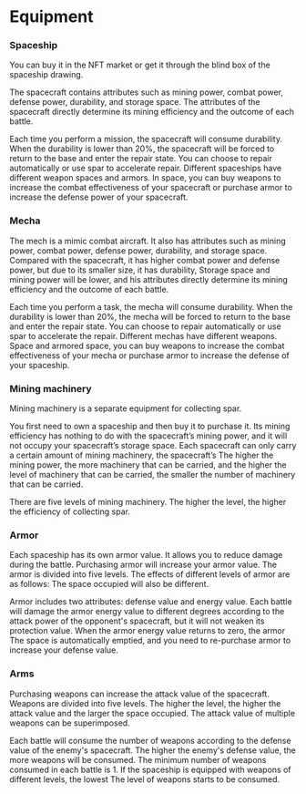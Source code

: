 # Equipment



### Spaceship

You can buy it in the NFT market or get it through the blind box of the spaceship drawing.

The spacecraft contains attributes such as mining power, combat power, defense power, durability, and storage space. The attributes of the spacecraft directly determine its mining efficiency and the outcome of each battle.

Each time you perform a mission, the spacecraft will consume durability. When the durability is lower than 20%, the spacecraft will be forced to return to the base and enter the repair state. You can choose to repair automatically or use spar to accelerate repair. Different spaceships have different weapon spaces and armors. In space, you can buy weapons to increase the combat effectiveness of your spacecraft or purchase armor to increase the defense power of your spacecraft.

### Mecha

The mech is a mimic combat aircraft. It also has attributes such as mining power, combat power, defense power, durability, and storage space. Compared with the spacecraft, it has higher combat power and defense power, but due to its smaller size, it has durability, Storage space and mining power will be lower, and his attributes directly determine its mining efficiency and the outcome of each battle.

Each time you perform a task, the mecha will consume durability. When the durability is lower than 20%, the mecha will be forced to return to the base and enter the repair state. You can choose to repair automatically or use spar to accelerate the repair. Different mechas have different weapons. Space and armored space, you can buy weapons to increase the combat effectiveness of your mecha or purchase armor to increase the defense of your spaceship.

### Mining machinery

Mining machinery is a separate equipment for collecting spar.

You first need to own a spaceship and then buy it to purchase it. Its mining efficiency has nothing to do with the spacecraft’s mining power, and it will not occupy your spacecraft’s storage space. Each spacecraft can only carry a certain amount of mining machinery, the spacecraft’s The higher the mining power, the more machinery that can be carried, and the higher the level of machinery that can be carried, the smaller the number of machinery that can be carried.

There are five levels of mining machinery. The higher the level, the higher the efficiency of collecting spar.

### Armor

Each spaceship has its own armor value. It allows you to reduce damage during the battle. Purchasing armor will increase your armor value. The armor is divided into five levels. The effects of different levels of armor are as follows: The space occupied will also be different.

Armor includes two attributes: defense value and energy value. Each battle will damage the armor energy value to different degrees according to the attack power of the opponent's spacecraft, but it will not weaken its protection value. When the armor energy value returns to zero, the armor The space is automatically emptied, and you need to re-purchase armor to increase your defense value.

### Arms

Purchasing weapons can increase the attack value of the spacecraft. Weapons are divided into five levels. The higher the level, the higher the attack value and the larger the space occupied. The attack value of multiple weapons can be superimposed.

Each battle will consume the number of weapons according to the defense value of the enemy's spacecraft. The higher the enemy's defense value, the more weapons will be consumed. The minimum number of weapons consumed in each battle is 1. If the spaceship is equipped with weapons of different levels, the lowest The level of weapons starts to be consumed.
